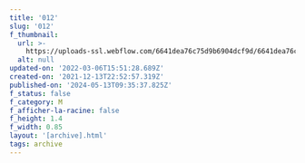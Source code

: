 ```yaml
---
title: '012'
slug: '012'
f_thumbnail:
  url: >-
    https://uploads-ssl.webflow.com/6641dea76c75d9b6904dcf9d/6641dea76c75d9b6904dd063_012.jpg
  alt: null
updated-on: '2022-03-06T15:51:28.689Z'
created-on: '2021-12-13T22:52:57.319Z'
published-on: '2024-05-13T09:35:37.825Z'
f_status: false
f_category: M
f_afficher-la-racine: false
f_height: 1.4
f_width: 0.85
layout: '[archive].html'
tags: archive
---
```



